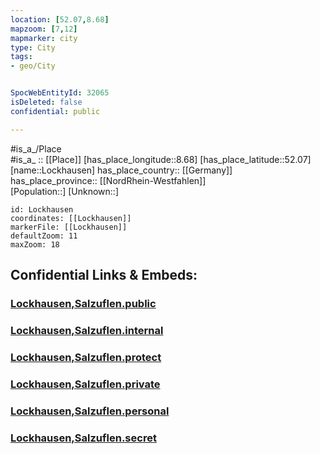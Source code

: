 ```yaml
---
location: [52.07,8.68] 
mapzoom: [7,12] 
mapmarker: city 
type: City
tags:
- geo/City


SpocWebEntityId: 32065
isDeleted: false
confidential: public

---
```

#is_a_/Place  
#is_a_ :: [[Place]] 
[has_place_longitude::8.68] 
[has_place_latitude::52.07] 
[name::Lockhausen] 
has_place_country:: [[Germany]]  
has_place_province:: [[NordRhein-Westfahlen]]  
[Population::] 
[Unknown::] 


```leaflet
id: Lockhausen
coordinates: [[Lockhausen]] 
markerFile: [[Lockhausen]] 
defaultZoom: 11 
maxZoom: 18
```


## Confidential Links & Embeds: 

### [Lockhausen,Salzuflen.public](/_public/\Earth\Continent\Europe\Europe~Central\Germany\Germany~West\Nordrhein-Westfalen\counties~NW\Lippe\cities~Lippe\Salzuflen,BadLockhausen,Salzuflen.public.md) 

### [Lockhausen,Salzuflen.internal](/_internal/\Earth\Continent\Europe\Europe~Central\Germany\Germany~West\Nordrhein-Westfalen\counties~NW\Lippe\cities~Lippe\Salzuflen,BadLockhausen,Salzuflen.internal.md) 

### [Lockhausen,Salzuflen.protect](/_protect/\Earth\Continent\Europe\Europe~Central\Germany\Germany~West\Nordrhein-Westfalen\counties~NW\Lippe\cities~Lippe\Salzuflen,BadLockhausen,Salzuflen.protect.md) 

### [Lockhausen,Salzuflen.private](/_private/\Earth\Continent\Europe\Europe~Central\Germany\Germany~West\Nordrhein-Westfalen\counties~NW\Lippe\cities~Lippe\Salzuflen,BadLockhausen,Salzuflen.private.md) 

### [Lockhausen,Salzuflen.personal](/_personal/\Earth\Continent\Europe\Europe~Central\Germany\Germany~West\Nordrhein-Westfalen\counties~NW\Lippe\cities~Lippe\Salzuflen,BadLockhausen,Salzuflen.personal.md) 

### [Lockhausen,Salzuflen.secret](/_secret/\Earth\Continent\Europe\Europe~Central\Germany\Germany~West\Nordrhein-Westfalen\counties~NW\Lippe\cities~Lippe\Salzuflen,BadLockhausen,Salzuflen.secret.md)

